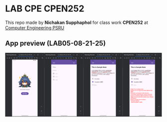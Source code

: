
# LAB CPE CPEN252
This repo made by **Nichakan Supphaphol** for class work **CPEN252** at [Computer Engineering PSRU](https://cpe.psru.ac.th)

## App preview (LAB05-08-21-25)
![preview](/src/sample.png)
